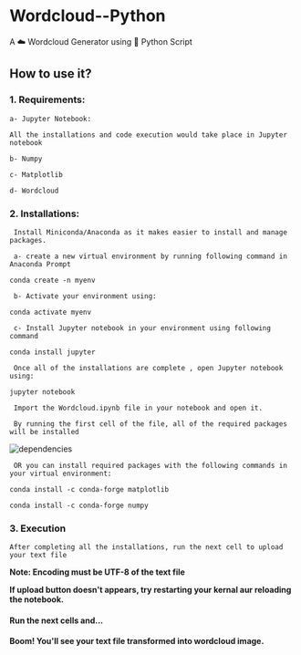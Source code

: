 # Wordcloud--Python

A :cloud: Wordcloud Generator using :snake: Python Script

## How to use it?

### 1. Requirements:

    a- Jupyter Notebook:

    All the installations and code execution would take place in Jupyter notebook 

    b- Numpy

    c- Matplotlib

    d- Wordcloud
    
 ### 2. Installations:

     Install Miniconda/Anaconda as it makes easier to install and manage packages.
   
     a- create a new virtual environment by running following command in Anaconda Prompt
     
```
conda create -n myenv
```
     b- Activate your environment using:
  
```
conda activate myenv
```
     
   
     c- Install Jupyter notebook in your environment using following command
   
```
conda install jupyter
```
   
     Once all of the installations are complete , open Jupyter notebook using:
   
```
jupyter notebook
```
      
     Import the Wordcloud.ipynb file in your notebook and open it.
   
     By running the first cell of the file, all of the required packages will be installed 
     
![dependencies](https://drive.google.com/file/d/1UGqh69XtNryQ9uS9FwtDVlYk_vrDbf-p/view?usp=sharing)
   
     OR you can install required packages with the following commands in your virtual environment:
   
```
conda install -c conda-forge matplotlib
```
   
```
conda install -c conda-forge numpy
```
   
### 3. Execution

    After completing all the installations, run the next cell to upload your text file
   
   **Note: Encoding must be UTF-8 of the text file**
   
   **If upload button doesn't appears, try restarting your kernal aur reloading the notebook.**
   
   #### Run the next cells and...

   #### Boom! You'll see your text file transformed into wordcloud image.
   
   
   
